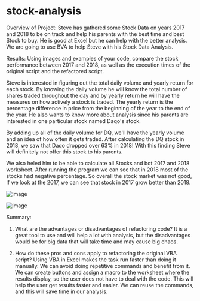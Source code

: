 # stock-analysis

Overview of Project:
Steve has gathered some Stock Data on years 2017 and 2018 to be on track and help his parents with the best time and best Stock to buy. He is good at Excel but he can help with the better analysis. We are going to use BVA to help Steve with his Stock Data Analysis.

Results: 
Using images and examples of your code, compare the stock performance between 2017 and 2018, as well as the execution times of the original script and the refactored script.

Steve is interested in figuring out the total daily volume and yearly return for each stock. By knowing the daily volume he will know the total number of shares traded throughout the day and by yearly return he will have the measures on how actively a stock is traded. The yearly return is the percentage difference in price from the beginning of the year to the end of the year. He also wants to know more about analysis since his parents are interested in one particular stock named Daqo's stock.

By adding up all of the daily volume for DQ, we'll have the yearly volume and an idea of how often it gets traded.
After calculating the DQ stock in 2018, we saw that Daqo dropped over 63% in 2018! With this finding Steve will definitely not offer this stock to his parents.

We also heled him to be able to calculate all Stocks and bot 2017 and 2018 worksheet. After running the program we can see that in 2018 most of the stocks had negative percentage. So overall the stock market was not good, If we look at the 2017, we can see that stock in 2017 grow better than 2018.

![image](https://user-images.githubusercontent.com/49285767/175756141-4770a1c7-ab88-462f-a668-7d22c85c660d.png)

![image](https://user-images.githubusercontent.com/49285767/175756159-08d7618b-8215-40ef-94fc-e8e06290af59.png)


Summary: 
1.	What are the advantages or disadvantages of refactoring code?
It is a great tool to use and will help a lot with analysis, but the disadvantages would be for big data that will take time and may cause big chaos. 

2.	How do these pros and cons apply to refactoring the original VBA script?
Using VBA in Excel makes the task run faster than doing it manually. We can avoid doing repetitive commands and benefit from it. We can create buttons and assign a macro to the worksheet where the results display, so the user does not have to deal with the code. This will help the user get results faster and easier. We can reuse the commands, and this will save time in our analysis. 
